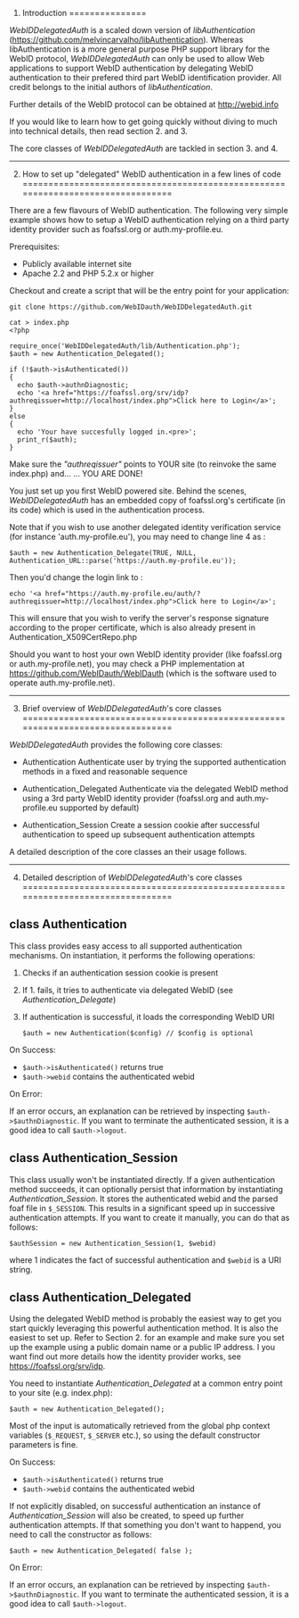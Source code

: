 1. Introduction
===============

_WebIDDelegatedAuth_ is a scaled down version of _libAuthentication_ 
(<https://github.com/melvincarvalho/libAuthentication>).
Whereas libAuthentication is a more general purpose PHP support library for the WebID protocol, 
_WebIDDelegatedAuth_ can only be used to allow Web applications to support WebID authentication by delegating 
WebID authentication to their prefered third part WebID identification provider. 
All credit belongs to the initial authors of _libAuthentication_.

Further details of the WebID protocol can be obtained at <http://webid.info>

If you would like to learn how to get going quickly without diving to much into
technical details, then read section 2. and 3.

The core classes of _WebIDDelegatedAuth_ are tackled in section 3. and 4.

--------------------------------------------------------------------------------

2. How to set up "delegated" WebID authentication in a few lines of code
================================================================================

There are a few flavours of WebID authentication. The following very simple
example shows how to setup a WebID authentication relying on a third party identity 
provider such as foafssl.org or auth.my-profile.eu.

Prerequisites:

  *   Publicly available internet site
  *   Apache 2.2 and PHP 5.2.x or higher

Checkout and create a script that will be the entry point for your application:

    git clone https://github.com/WebIDauth/WebIDDelegatedAuth.git

    cat > index.php
    <?php

    require_once('WebIDDelegatedAuth/lib/Authentication.php');
    $auth = new Authentication_Delegated();

    if (!$auth->isAuthenticated()) 
    { 
      echo $auth->authnDiagnostic;
      echo '<a href="https://foafssl.org/srv/idp?authreqissuer=http://localhost/index.php">Click here to Login</a>';
    } 
    else 
    { 
      echo 'Your have succesfully logged in.<pre>';
      print_r($auth);
    } 

Make sure the _"authreqissuer"_ points to YOUR site (to reinvoke the same index.php) and...
... YOU ARE DONE!

You just set up you first WebID powered site. Behind the scenes,
_WebIDDelegatedAuth_ has an embedded copy of foafssl.org's certificate (in its code) which is used
in the authentication process.


Note that if you wish to use another delegated identity verification
service (for instance 'auth.my-profile.eu'), you may need to change line 4 as :

    $auth = new Authentication_Delegate(TRUE, NULL, Authentication_URL::parse('https://auth.my-profile.eu'));

Then you'd change the login link to : 

    echo '<a href="https://auth.my-profile.eu/auth/?authreqissuer=http://localhost/index.php">Click here to Login</a>';

This will ensure that you wish to verify the server's response
signature according to the proper certificate, which is also already present in Authentication_X509CertRepo.php

Should you want to host your own WebID identity provider (like foafssl.org or auth.my-profile.net), you may check a PHP implementation at https://github.com/WebIDauth/WebIDauth (which is the software used to operate auth.my-profile.net). 

--------------------------------------------------------------------------------

3. Brief overview of _WebIDDelegatedAuth_'s core classes
================================================================================

_WebIDDelegatedAuth_ provides the following core classes:

*   Authentication
    Authenticate user by trying the supported authentication methods in a fixed 
    and reasonable sequence

*   Authentication_Delegated
    Authenticate via the delegated WebID method using a 3rd party WebID 
    identity provider (foafssl.org and auth.my-profile.eu supported by default)

*   Authentication_Session
    Create a session cookie after successful authentication to speed up 
    subsequent authentication attempts

A detailed description of the core classes an their usage follows.

--------------------------------------------------------------------------------

4. Detailed description of _WebIDDelegatedAuth_'s core classes
================================================================================

class Authentication
--------------------------------------------------------------------------------
This class provides easy access to all supported authentication mechanisms. 
On instantiation, it performs the following operations:

1.  Checks if an authentication session cookie is present
2.  If 1. fails, it tries to authenticate via delegated WebID (see _Authentication\_Delegate_)
3.  If authentication is successful, it loads the corresponding WebID URI

        $auth = new Authentication($config) // $config is optional 

On Success:

-   `$auth->isAuthenticated()` returns true
-   `$auth->webid` contains the authenticated webid

On Error:

If an error occurs, an explanation can be retrieved by inspecting
`$auth->$authnDiagnostic`.
If you want to terminate the authenticated session, it is a good idea to call
`$auth->logout`.

class Authentication_Session
--------------------------------------------------------------------------------

This class usually won't be instantiated directly. If a given authentication 
method succeeds, it can optionally persist that information by instantiating 
_Authentication\_Session_. It stores the authenticated webid and the parsed foaf
file in `$_SESSION`. This results in a significant speed up in successive 
authentication attempts. If you want to create it manually, you can do that as follows:

    $authSession = new Authentication_Session(1, $webid)

where 1 indicates the fact of successful authentication and `$webid` is a URI string.

class Authentication_Delegated
--------------------------------------------------------------------------------

Using the delegated WebID method is probably the easiest way to get you start 
quickly leveraging this powerful authentication method. It is also the easiest 
to set up. Refer to Section 2. for an example and make sure you set up the example 
using a public domain name or a public IP address. I you want find out more details 
how the identity provider works, see <https://foafssl.org/srv/idp>.

You need to instantiate _Authentication\_Delegated_ at a common entry point 
to your site (e.g. index.php):

    $auth = new Authentication_Delegated();

Most of the input is automatically retrieved from the global php context variables 
(`$_REQUEST`, `$_SERVER` etc.), so using the default constructor parameters is fine. 

On Success:

-   `$auth->isAuthenticated()` returns true
-   `$auth->webid` contains the authenticated webid

If not explicitly disabled, on successful authentication an instance of 
_Authentication\_Session_ will also be created, to speed up further authentication 
attempts. If that something you don't want to happend, you need to call the constructor 
as follows:

    $auth = new Authentication_Delegated( false );

On Error:

If an error occurs, an explanation can be retrieved by inspecting `$auth->$authnDiagnostic`.
If you want to terminate the authenticated session, it is a good idea to call `$auth->logout`.

